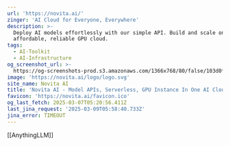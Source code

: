 ```yaml
---
url: 'https://novita.ai/'
zinger: 'AI Cloud for Everyone, Everywhere'
description: >-
  Deploy AI models effortlessly with our simple API. Build and scale on the most
  affordable, reliable GPU cloud.
tags:
  - AI-Toolkit
  - AI-Infrastructure
og_screenshot_url: >-
  https://og-screenshots-prod.s3.amazonaws.com/1366x768/80/false/103d0fbce07303af3a64726b3cee4c831f03e61f1ce67fa2cce1f7647cea4c25.jpeg
image: 'https://novita.ai/logo/logo.svg'
site_name: Novita AI
title: 'Novita AI - Model APIs, Serverless, GPU Instance In One AI Cloud'
favicon: 'https://novita.ai/favicon.ico'
og_last_fetch: 2025-03-07T05:20:56.411Z
last_jina_request: '2025-03-09T05:58:40.733Z'
jina_error: TIMEOUT
---
```

[[AnythingLLM]]
